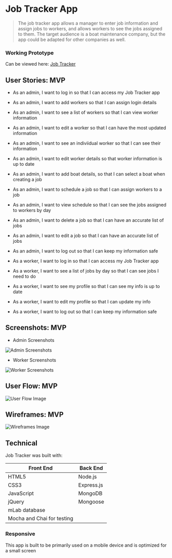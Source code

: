 # Job Tracker App

> The job tracker app allows a manager to enter job information and assign jobs to workers, 
> and allows workers to see the jobs assigned to them. The target audience is a 
> boat maintenance company, but the app could be adapted for other companies as well.

### Working Prototype

Can be viewed here: [Job Tracker](https://job-tracker-node-capstone.herokuapp.com/)


## User Stories: MVP

* As an admin, I want to log in so that I can access my Job Tracker app
* As an admin, I want to add workers so that I can assign login details
* As an admin, I want to see a list of workers so that I can view worker information
* As an admin, I want to edit a worker so that I can have the most updated information
* As an admin, I want to see an indiviidual worker so that I can see their information  
* As an admin, I want to edit worker details so that worker information is up to date
* As an admin, I want to add boat details, so that I can select a boat when creating a job
* As an admin, I want to schedule a job so that I can assign workers to a job
* As an admin, I want to view schedule so that I can see the jobs assigned to workers by day
* As an admin, I want to delete a job so that I can have an accurate list of jobs
* As an admin, I want to edit a job so that I can have an accurate list of jobs
* As an admin, I want to log out so that I can keep my information safe

* As a worker, I want to log in so that I can access my Job Tracker app
* As a worker, I want to see a list of jobs by day so that I can see jobs I need to do
* As a worker, I want to see my profile so that I can see my info is up to date
* As a worker, I want to edit my profile so that I can update my info
* As a worker, I want to log out so that I can keep my information safe

## Screenshots: MVP

* Admin Screenshots  

![Admin Screenshots](/screenshots/screenshots-admin.png)

* Worker Screenshots  

![Worker Screenshots](/screenshots/screenshots-worker.png)


## User Flow: MVP 

![User Flow Image](/screenshots/mvp-user-flow.png)

## Wireframes: MVP

![Wireframes Image](/screenshots/mvp-wireframes.png)

## Technical

Job Tracker was built with: 

Front End | Back End
--------- | ---------
HTML5 | Node.js
CSS3 | Express.js
JavaScript | MongoDB
jQuery | Mongoose
 | mLab database
 | Mocha and Chai for testing


### Responsive
This app is built to be primarily used on a mobile device and is optimized for a small screen






